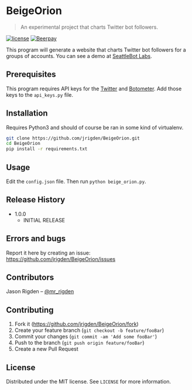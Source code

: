
# BeigeOrion
> An experimental project that charts Twitter bot followers. 


[![license](https://img.shields.io/github/license/mashape/apistatus.svg?style=flat-square)]()
[![Beerpay](https://img.shields.io/beerpay/jrigden/BeigeOrion.svg?style=flat-square)]()

This program will generate a website that charts Twitter bot followers for a groups of accounts. You can see a demo at [SeattleBot Labs](https://labs.seattlebot.net/2018_election/).

## Prerequisites
This program requires API keys for the [Twitter](https://apps.twitter.com/) and [Botometer](https://botometer.iuni.iu.edu/#!/api). Add those keys to the `api_keys.py` file.

## Installation

Requires Python3 and should of course be ran in some kind of virtualenv.
```sh
git clone https://github.com/jrigden/BeigeOrion.git
cd BeigeOrion
pip install -r requirements.txt
```

## Usage
Edit the `config.json` file. Then run `python beige_orion.py`.

## Release History

* 1.0.0
    * INITIAL RELEASE
   
## Errors and bugs

Report it here by creating an issue: https://github.com/jrigden/BeigeOrion/issues

## Contributors

Jason Rigden – [@mr_rigden](https://twitter.com/mr_rigden)


## Contributing

1. Fork it (<https://github.com/jrigden/BeigeOrion/fork>)
2. Create your feature branch (`git checkout -b feature/fooBar`)
3. Commit your changes (`git commit -am 'Add some fooBar'`)
4. Push to the branch (`git push origin feature/fooBar`)
5. Create a new Pull Request


## License
Distributed under the MIT license. See ``LICENSE`` for more information.
